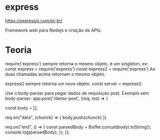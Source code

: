 # express
https://expressjs.com/pt-br/

Framework web para Nodejs e criação de APIs.

# Teoria
require('express') sempre retorna o mesmo objeto, é um singleton, ex:
const express = require('express')
const express2 = require('express')
As duas chamadas acima retornam o mesmo objeto.


express() sempre retorna um novo objeto.
const server = express()



Use o body-parser para pegar dados de requisição post.
Exemplo sem body-parser:
app.post('/demo-post', (req, res) => {

  const body = [];

  req.on("data", (chunck) => {
    body.push(chunck)
  })

  req.on("end", () => {
    const parsedBody = Buffer.concat(body).toString();
    console.log(parsedBody);
  });
});


